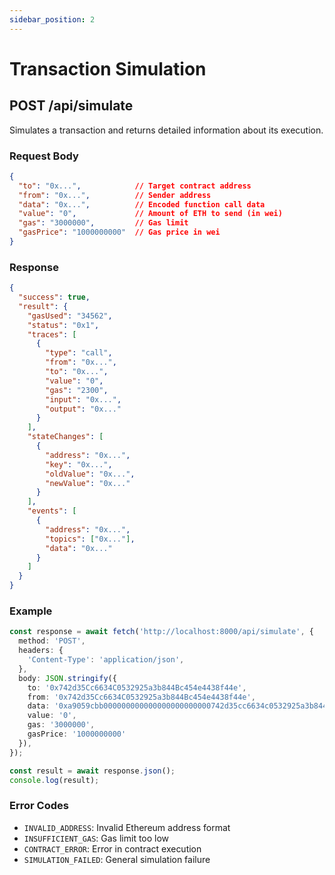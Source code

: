 ```yaml
---
sidebar_position: 2
---
```


# Transaction Simulation

## POST /api/simulate

Simulates a transaction and returns detailed information about its execution.

### Request Body

```json
{
  "to": "0x...",            // Target contract address
  "from": "0x...",          // Sender address
  "data": "0x...",          // Encoded function call data
  "value": "0",             // Amount of ETH to send (in wei)
  "gas": "3000000",         // Gas limit
  "gasPrice": "1000000000"  // Gas price in wei
}
```

### Response

```json
{
  "success": true,
  "result": {
    "gasUsed": "34562",
    "status": "0x1",
    "traces": [
      {
        "type": "call",
        "from": "0x...",
        "to": "0x...",
        "value": "0",
        "gas": "2300",
        "input": "0x...",
        "output": "0x..."
      }
    ],
    "stateChanges": [
      {
        "address": "0x...",
        "key": "0x...",
        "oldValue": "0x...",
        "newValue": "0x..."
      }
    ],
    "events": [
      {
        "address": "0x...",
        "topics": ["0x..."],
        "data": "0x..."
      }
    ]
  }
}
```

### Example

```typescript
const response = await fetch('http://localhost:8000/api/simulate', {
  method: 'POST',
  headers: {
    'Content-Type': 'application/json',
  },
  body: JSON.stringify({
    to: '0x742d35Cc6634C0532925a3b844Bc454e4438f44e',
    from: '0x742d35Cc6634C0532925a3b844Bc454e4438f44e',
    data: '0xa9059cbb000000000000000000000000742d35cc6634c0532925a3b844bc454e4438f44e0000000000000000000000000000000000000000000000000000000000000001',
    value: '0',
    gas: '3000000',
    gasPrice: '1000000000'
  }),
});

const result = await response.json();
console.log(result);
```

### Error Codes

- `INVALID_ADDRESS`: Invalid Ethereum address format
- `INSUFFICIENT_GAS`: Gas limit too low
- `CONTRACT_ERROR`: Error in contract execution
- `SIMULATION_FAILED`: General simulation failure
